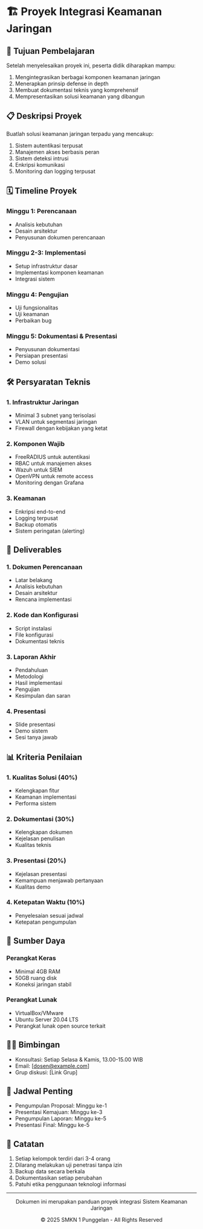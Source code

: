 # 🏗️ Proyek Integrasi Keamanan Jaringan

## 🎯 Tujuan Pembelajaran
Setelah menyelesaikan proyek ini, peserta didik diharapkan mampu:
1. Mengintegrasikan berbagai komponen keamanan jaringan
2. Menerapkan prinsip defense in depth
3. Membuat dokumentasi teknis yang komprehensif
4. Mempresentasikan solusi keamanan yang dibangun

## 📋 Deskripsi Proyek
Buatlah solusi keamanan jaringan terpadu yang mencakup:
1. Sistem autentikasi terpusat
2. Manajemen akses berbasis peran
3. Sistem deteksi intrusi
4. Enkripsi komunikasi
5. Monitoring dan logging terpusat

## 🗓️ Timeline Proyek

### Minggu 1: Perencanaan
- Analisis kebutuhan
- Desain arsitektur
- Penyusunan dokumen perencanaan

### Minggu 2-3: Implementasi
- Setup infrastruktur dasar
- Implementasi komponen keamanan
- Integrasi sistem

### Minggu 4: Pengujian
- Uji fungsionalitas
- Uji keamanan
- Perbaikan bug

### Minggu 5: Dokumentasi & Presentasi
- Penyusunan dokumentasi
- Persiapan presentasi
- Demo solusi

## 🛠️ Persyaratan Teknis

### 1. Infrastruktur Jaringan
- Minimal 3 subnet yang terisolasi
- VLAN untuk segmentasi jaringan
- Firewall dengan kebijakan yang ketat

### 2. Komponen Wajib
- FreeRADIUS untuk autentikasi
- RBAC untuk manajemen akses
- Wazuh untuk SIEM
- OpenVPN untuk remote access
- Monitoring dengan Grafana

### 3. Keamanan
- Enkripsi end-to-end
- Logging terpusat
- Backup otomatis
- Sistem peringatan (alerting)

## 📝 Deliverables

### 1. Dokumen Perencanaan
- Latar belakang
- Analisis kebutuhan
- Desain arsitektur
- Rencana implementasi

### 2. Kode dan Konfigurasi
- Script instalasi
- File konfigurasi
- Dokumentasi teknis

### 3. Laporan Akhir
- Pendahuluan
- Metodologi
- Hasil implementasi
- Pengujian
- Kesimpulan dan saran

### 4. Presentasi
- Slide presentasi
- Demo sistem
- Sesi tanya jawab

## 📊 Kriteria Penilaian

### 1. Kualitas Solusi (40%)
- Kelengkapan fitur
- Keamanan implementasi
- Performa sistem

### 2. Dokumentasi (30%)
- Kelengkapan dokumen
- Kejelasan penulisan
- Kualitas teknis

### 3. Presentasi (20%)
- Kejelasan presentasi
- Kemampuan menjawab pertanyaan
- Kualitas demo

### 4. Ketepatan Waktu (10%)
- Penyelesaian sesuai jadwal
- Ketepatan pengumpulan

## 🧰 Sumber Daya

### Perangkat Keras
- Minimal 4GB RAM
- 50GB ruang disk
- Koneksi jaringan stabil

### Perangkat Lunak
- VirtualBox/VMware
- Ubuntu Server 20.04 LTS
- Perangkat lunak open source terkait

## 👨‍🏫 Bimbingan
- Konsultasi: Setiap Selasa & Kamis, 13.00-15.00 WIB
- Email: [dosen@example.com]
- Grup diskusi: [Link Grup]

## 📅 Jadwal Penting
- Pengumpulan Proposal: Minggu ke-1
- Presentasi Kemajuan: Minggu ke-3
- Pengumpulan Laporan: Minggu ke-5
- Presentasi Final: Minggu ke-5

## 📌 Catatan
1. Setiap kelompok terdiri dari 3-4 orang
2. Dilarang melakukan uji penetrasi tanpa izin
3. Backup data secara berkala
4. Dokumentasikan setiap perubahan
5. Patuhi etika penggunaan teknologi informasi

---

<div align="center">
  <p>Dokumen ini merupakan panduan proyek integrasi Sistem Keamanan Jaringan</p>
  <p>© 2025 SMKN 1 Punggelan - All Rights Reserved</p>
</div>
